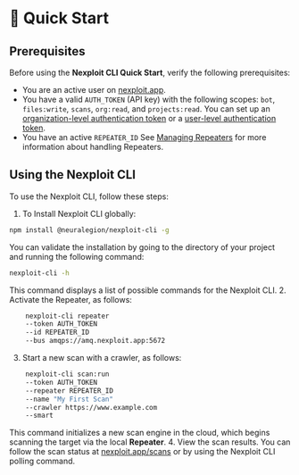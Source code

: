 # 🚀 Quick Start
## Prerequisites
Before using the **Nexploit CLI Quick Start**, verify the following prerequisites:
* You are an active user on [nexploit.app](www.nexploit.app).
* You have a valid `AUTH_TOKEN` (API key) with the following scopes: `bot`, `files:write`, `scans`, `org:read`, and `projects:read`. You can set up an [organization-level authentication token](guide/np-web-ui/advanced-set-up/managing-org#Managing-Organization-APICLI-Authentication-Tokens) or a [user-level authentication token](guide/np-web-ui/advanced-set-up/managing-personal-account#Managing-Your-Personal-API-Keys-Authentication-Tokens).
* You have an active `REPEATER_ID` See [Managing Repeaters](guide/np-web-ui/advanced-set-up/managing-repeaters) for more information about handling Repeaters.

## Using the Nexploit CLI
To use the Nexploit CLI, follow these steps:
1. To Install Nexploit CLI globally:
```bash
npm install @neuralegion/nexploit-cli -g
```
You can validate the installation by going to the directory of your project and running the following command:
```bash
nexploit-cli -h
```
This command displays a list of possible commands for the Nexploit CLI.
2. Activate the Repeater, as follows:
```bash
    nexploit-cli repeater               
    --token AUTH_TOKEN                  
    --id REPEATER_ID                    
    --bus amqps://amq.nexploit.app:5672
```
3. Start a new scan with a crawler, as follows:
```bash
    nexploit-cli scan:run                   
    --token AUTH_TOKEN                      
    --repeater REPEATER_ID                  
    --name "My First Scan"                  
    --crawler https://www.example.com        
    --smart
```
This command initializes a new scan engine in the cloud, which begins scanning the target via the local **Repeater**.
4. View the scan results. You can follow the scan status at [nexploit.app/scans](https://nexploit.app/scans) or by using the Nexploit CLI polling command.

